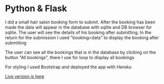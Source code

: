 # Python & Flask

I did a small hair salon booking form to submit.
After the booking has been made the data will appear in the database with sqlite and DB browser for sqlite.
The user will see the details of his booking after submitting. In the return for the submission I used "booking=data" to display the booking after submitting

The user can see all the bookings that is in the database by clicking on the button "All bookings", there I use for loop to display all bookings

For styling I used Bootstrap and deployed the app with Heroku

[Live version is here](https://aqueous-escarpment-50454.herokuapp.com)
